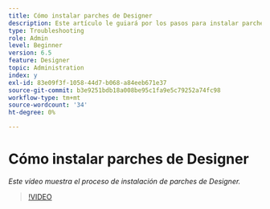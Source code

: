 ```yaml
---
title: Cómo instalar parches de Designer
description: Este artículo le guiará por los pasos para instalar parches de AEM Forms Designer
type: Troubleshooting
role: Admin
level: Beginner
version: 6.5
feature: Designer
topic: Administration
index: y
exl-id: 83e09f3f-1058-44d7-b068-a84eeb671e37
source-git-commit: b3e9251bdb18a008be95c1fa9e5c79252a74fc98
workflow-type: tm+mt
source-wordcount: '34'
ht-degree: 0%

---
```


# Cómo instalar parches de Designer

*Este vídeo muestra el proceso de instalación de parches de Designer.*

>[!VIDEO](https://video.tv.adobe.com/v/335504?quality=12&learn=on)
